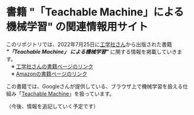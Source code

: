 # 書籍 "「Teachable Machine」による機械学習" の関連情報用サイト
このリポジトリでは、2022年7月25日に[工学社さん](https://www.kohgakusha.co.jp/)から出版された書籍 ***"「Teachable Machine」 による機械学習"*** に関する情報を掲載していきます。  
　※ [工学社さんの書籍ページのリンク](http://www.kohgakusha.co.jp/books/detail/978-4-7775-2205-7)  
　※ [Amazonの書籍ページのリンク](https://www.amazon.co.jp/dp/4777522059/)

この書籍では、Googleさんが提供している、ブラウザ上で機械学習を扱える仕組み「[Teachable Machine](https://teachablemachine.withgoogle.com/)」を扱っています。

（今後、情報を追記していく予定です）
